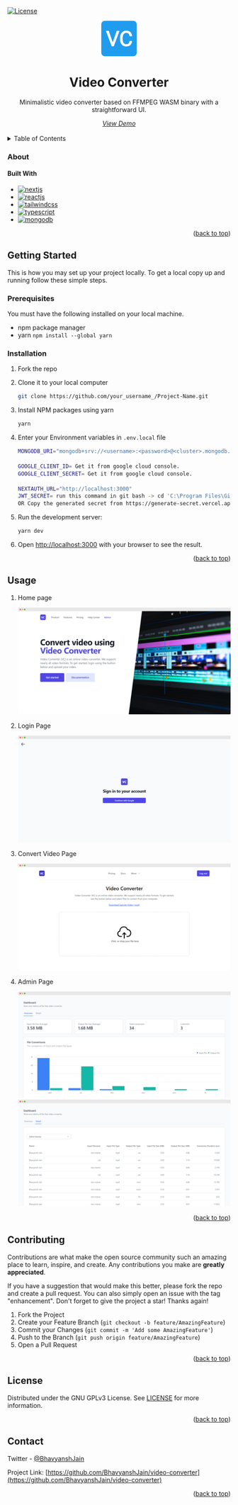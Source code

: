 <a name="readme-top"></a>

[![License][license-shield]][license-url]

<div align="center">
  <a href="https://vc.bhavyansh.codes/">
    <img src="public/android-chrome-512x512.png" alt="Logo" width="80" height="80">
  </a>

  <h1 align="center">Video Converter</h1>
  
  <p align="center">
    Minimalistic video converter based on FFMPEG WASM binary with a straightforward UI.
  </p>
  <a href="https://vc.bhavyansh.codes/"><i>View Demo</i></a>
</div>

<br/>

<!-- TABLE OF CONTENTS -->
<details>
  <summary>Table of Contents</summary>
  <ol>
    <li>
      <a href="#about">About</a>
      <ul>
        <li><a href="#built-with">Built With</a></li>
      </ul>
    </li>
    <li>
      <a href="#getting-started">Getting Started</a>
      <ul>
        <li><a href="#prerequisites">Prerequisites</a></li>
        <li><a href="#installation">Installation</a></li>
      </ul>
    </li>
    <li><a href="#usage">Usage</a></li>
    <li><a href="#contributing">Contributing</a></li>
    <li><a href="#license">License</a></li>
    <li><a href="#contact">Contact</a></li>
  </ol>
</details>

<!-- ABOUT THE PROJECT -->

### About

<!-- long summary -->

#### Built With

- [![nextjs][next.js]][nextjs-url]
- [![reactjs][react.js]][reactjs-url]
- [![tailwindcss][tailwindcss]][tailwindcss-url]
- [![typescript][typescript]][typescript-url]
- [![mongodb][mongodb]][mongodb-url]

<p align="right">(<a href="#readme-top">back to top</a>)</p>

<!-- GETTING STARTED -->

## Getting Started

This is how you may set up your project locally.
To get a local copy up and running follow these simple steps.

### Prerequisites

You must have the following installed on your local machine.

- npm package manager
- yarn `npm install --global yarn`

### Installation

1. Fork the repo
2. Clone it to your local computer
   ```sh
   git clone https://github.com/your_username_/Project-Name.git
   ```
3. Install NPM packages using yarn
   ```sh
   yarn
   ```
4. Enter your Environment variables in `.env.local` file

   ```sh
   MONGODB_URI="mongodb+srv://<username>:<password>@<cluster>.mongodb.net/videoConverter?retryWrites=true&w=majority"

   GOOGLE_CLIENT_ID= Get it from google cloud console.
   GOOGLE_CLIENT_SECRET= Get it from google cloud console.

   NEXTAUTH_URL="http://localhost:3000"
   JWT_SECRET= run this command in git bash -> cd 'C:\Program Files\Git\usr\bin\' && openssl rand -base64 32
   OR Copy the generated secret from https://generate-secret.vercel.app/32
   ```

5. Run the development server:
   ```bash
   yarn dev
   ```
6. Open [http://localhost:3000](http://localhost:3000) with your browser to see the result.

<p align="right">(<a href="#readme-top">back to top</a>)</p>

<!-- USAGE EXAMPLES -->

## Usage

1. Home page

   ![Example screenshot](./images/home-page.png)

2. Login Page

   ![Example screenshot](./images/login-page.png)

3. Convert Video Page

   ![Example screenshot](./images/convert-video-page.png)

4. Admin Page

   ![Example screenshot](./images/admin-page-overview.png)
   ![Example screenshot](./images/admin-page-details.png)

<p align="right">(<a href="#readme-top">back to top</a>)</p>

<!-- CONTRIBUTING -->

## Contributing

Contributions are what make the open source community such an amazing place to learn, inspire, and create. Any contributions you make are **greatly appreciated**.

If you have a suggestion that would make this better, please fork the repo and create a pull request. You can also simply open an issue with the tag "enhancement".
Don't forget to give the project a star! Thanks again!

1. Fork the Project
2. Create your Feature Branch (`git checkout -b feature/AmazingFeature`)
3. Commit your Changes (`git commit -m 'Add some AmazingFeature'`)
4. Push to the Branch (`git push origin feature/AmazingFeature`)
5. Open a Pull Request

<p align="right">(<a href="#readme-top">back to top</a>)</p>

<!-- LICENSE -->

## License

Distributed under the GNU GPLv3 License. See [LICENSE](LICENSE) for more information.

<p align="right">(<a href="#readme-top">back to top</a>)</p>

<!-- CONTACT -->

## Contact

Twitter - [@BhavyanshJain](https://twitter.com/Bhavyansh_Jain_)

Project Link: [https://github.com/BhavyanshJain/video-converter](https://github.com/BhavyanshJain/video-converter)

<p align="right">(<a href="#readme-top">back to top</a>)</p>

<!-- MARKDOWN LINKS & IMAGES -->

[license-shield]: https://img.shields.io/github/license/BhavyanshJain/video-converter
[license-url]: https://github.com/BhavyanshJain/video-converter/blob/master/LICENSE
[next.js]: https://img.shields.io/badge/Next.js-000000?style=for-the-badge&logo=nextdotjs&logoColor=white
[nextjs-url]: https://nextjs.org/
[react.js]: https://img.shields.io/badge/React.js-20232A?style=for-the-badge&logo=react&logoColor=61DAFB
[reactjs-url]: https://reactjs.org/
[tailwindcss]: https://img.shields.io/badge/TailwindCSS-06B6D4?style=for-the-badge&logo=tailwindcss&logoColor=white
[tailwindcss-url]: https://tailwindcss.com/
[typescript]: https://img.shields.io/badge/TypeScript-3178C6?style=for-the-badge&logo=typescript&logoColor=white
[typescript-url]: https://www.typescriptlang.org/
[mongodb]: https://img.shields.io/badge/MongoDB-47A248?style=for-the-badge&logo=mongodb&logoColor=white
[mongodb-url]: https://www.mongodb.com/
